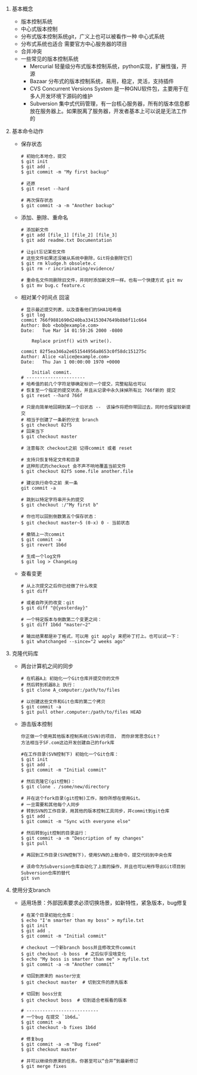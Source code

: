 1. 基本概念

   - 版本控制系统
   - 中心式版本控制
   - 分布式版本控制系统git，广义上也可以被看作一种 中心式系统
   - 分布式系统也适合 需要官方中心服务器的项目
   - 合并冲突
   - 一些常见的版本控制系统
     - Mercurial  轻量级分布式版本控制系统，python实现，扩展性强，开源
     - Bazaar  分布式的版本控制系统，易用，稳定，灵活，支持插件
     - CVS  Concurrent Versions System 是一种GNU软件包，主要用于在多人开发环境下源码的维护
     - Subversion  集中式代码管理，有一台核心服务器，所有的版本信息都放在服务器上。如果脱离了服务器，开发者基本上可以说是无法工作的

2. 基本命令动作

   - 保存状态

     ```shell
     # 初始化本地仓，提交 
     $ git init
     $ git add .
     $ git commit -m "My first backup"
     
     # 还原
     $ git reset --hard
     
     # 再次保存状态
     $ git commit -a -m "Another backup"
     ```

   - 添加、删除、重命名

     ```shell
     # 添加新文件
     # git add [file_1] [file_2] [file_3]
     $ git add readme.txt Documentation
     
     # 让git忘记某些文件
     # 这些文件如果还没被从系统中删除，Git将会删除它们
     $ git rm kludge.h obsolete.c
     $ git rm -r incriminating/evidence/
     
     # 重命名文件同删除旧文件，并同时添加新文件一样。也有一个快捷方式 git mv
     $ git mv bug.c feature.c
     ```

   - 相对某个时间点 回滚

     ```shell
     # 显示最近提交列表，以及查看他们的SHA1哈希值
     $ git log
     commit 766f9881690d240ba334153047649b8b8f11c664
     Author: Bob <bob@example.com>
     Date:   Tue Mar 14 01:59:26 2000 -0800
     
         Replace printf() with write().
     
     commit 82f5ea346a2e651544956a8653c0f58dc151275c
     Author: Alice <alice@example.com>
     Date:   Thu Jan 1 00:00:00 1970 +0000
     
         Initial commit.
     # ----------------------
     # 哈希值的前几个字符足够确定标识一个提交，完整粘贴也可以
     # 恢复至一个指定的提交状态，并且从记录中永久抹掉所有比 766f新的 提交
     $ git reset --hard 766f
     
     # 只是向简单地回朔到某一个旧状态 --  该操作将把你带回过去，同时也保留较新提交
     # 相当于创建了一条新的分支 branch 
     $ git checkout 82f5
     # 回来当下
     $ git checkout master 
     
     # 注意每次 checkout之前 记得commit 或者 reset
     
     # 支持只恢复特定文件和目录
     # 这种形式的checkout 会不声不响地覆盖当前文件
     $ git checkout 82f5 some.file another.file
     
     # 建议执行命令之前 来一条
     git commit -a
     
     # 跳到以特定字符串开头的提交
     $ git checkout :/"My first b"
     
     # 你也可以回到倒数第五个保存状态：
     $ git checkout master~5 (0-x) 0 - 当前状态
     
     # 撤销上一次commit
     $ git commit -a
     $ git revert 1b6d
     
     # 生成一个log文件
     $ git log > ChangeLog
     ```

   - 查看变更

     ```shell
     # 从上次提交之后你已经做了什么改变
     $ git diff
     
     # 或者自昨天的改变：git 
     $ git diff "@{yesterday}"
     
     # 一个特定版本与倒数第二个变更之间：
     $ git diff 1b6d "master~2"
     
     # 输出结果都是补丁格式，可以用 git apply 来把补丁打上。也可以试一下：
     $ git whatchanged --since="2 weeks ago"
     ```

3. 克隆代码库

   - 两台计算机之间的同步

     ```shell
     # 在机器A上 初始化一个Git仓库并提交你的文件
     # 然后转到机器B上 执行：
     $ git clone A_computer:/path/to/files
     
     # 以创建这些文件和Git仓库的第二个拷贝
     $ git commit -a
     $ git pull other.computer:/path/to/files HEAD
     
     ```

   - 游击版本控制

     ```shell
     你正做一个使用其他版本控制系统(SVN)的项目， 而你非常思念Git？ 
     方法相当于SF.com这边开发创建自己的fork库
     
     #在工作目录(SVN控制下) 初始化一个Git仓库：
     $ git init
     $ git add .
     $ git commit -m "Initial commit"
     
     # 然后克隆它(git控制)：
     $ git clone . /some/new/directory
     
     # 并在这个fork目录(git控制)工作，按你所想在使用Git。
     # 一旦需要和其他每个人同步
     # 转到SVN的工作目录，用其他的版本控制工具同步，并commit到git仓库
     $ git add .
     $ git commit -m "Sync with everyone else"
     
     # 然后转到git控制的目录运行：
     $ git commit -a -m "Description of my changes"
     $ git pull
     
     # 再回到工作目录(SVN控制下)，使用SVN的上载命令，提交代码到中央仓库
     
     # 该命令为Subversion仓库自动化了上面的操作，并且也可以用作导出Git项目到Subversion仓库的替代
     git svn
     ```

4. 使用分支branch

   - 适用场景：外部因素要求必须切换场景，如新特性，紧急版本，bug修复

     ``` shell
     # 在某个目录初始化仓库：
     $ echo "I'm smarter than my boss" > myfile.txt
     $ git init
     $ git add .
     $ git commit -m "Initial commit"
     
     # checkout 一个新branch boss并且修改文件commit
     $ git checkout -b boss  # 之后似乎没啥变化
     $ echo "My boss is smarter than me" > myfile.txt
     $ git commit -a -m "Another commit"
     
     # 切回到原来的 master分支
     $ git checkout master  # 切到文件的原先版本
     
     # 切回到 boss分支
     $ git checkout boss  # 切到适合老板看的版本
     
     # ---------------------------
     # 一个bug 在提交 `1b6d…`
     $ git commit -a
     $ git checkout -b fixes 1b6d
     
     # 修复bug
     $ git commit -a -m "Bug fixed"
     $ git checkout master
     
     # 并可以继续你原来的任务。你甚至可以“合并”到最新修订
     $ git merge fixes
     ```

